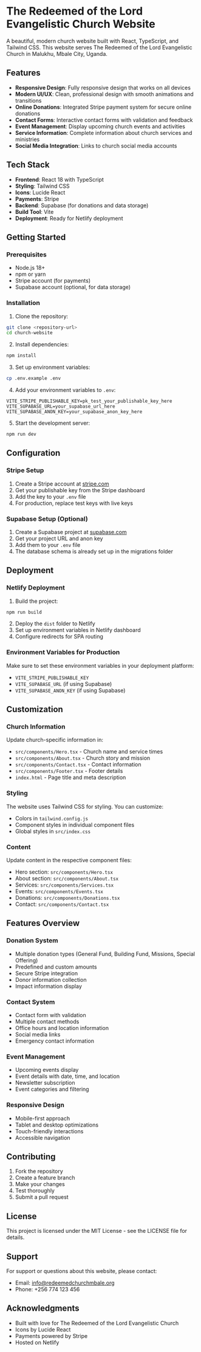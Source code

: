 # The Redeemed of the Lord Evangelistic Church Website

A beautiful, modern church website built with React, TypeScript, and Tailwind CSS. This website serves The Redeemed of the Lord Evangelistic Church in Malukhu, Mbale City, Uganda.

## Features

- **Responsive Design**: Fully responsive design that works on all devices
- **Modern UI/UX**: Clean, professional design with smooth animations and transitions
- **Online Donations**: Integrated Stripe payment system for secure online donations
- **Contact Forms**: Interactive contact forms with validation and feedback
- **Event Management**: Display upcoming church events and activities
- **Service Information**: Complete information about church services and ministries
- **Social Media Integration**: Links to church social media accounts

## Tech Stack

- **Frontend**: React 18 with TypeScript
- **Styling**: Tailwind CSS
- **Icons**: Lucide React
- **Payments**: Stripe
- **Backend**: Supabase (for donations and data storage)
- **Build Tool**: Vite
- **Deployment**: Ready for Netlify deployment

## Getting Started

### Prerequisites

- Node.js 18+ 
- npm or yarn
- Stripe account (for payments)
- Supabase account (optional, for data storage)

### Installation

1. Clone the repository:
```bash
git clone <repository-url>
cd church-website
```

2. Install dependencies:
```bash
npm install
```

3. Set up environment variables:
```bash
cp .env.example .env
```

4. Add your environment variables to `.env`:
```env
VITE_STRIPE_PUBLISHABLE_KEY=pk_test_your_publishable_key_here
VITE_SUPABASE_URL=your_supabase_url_here
VITE_SUPABASE_ANON_KEY=your_supabase_anon_key_here
```

5. Start the development server:
```bash
npm run dev
```

## Configuration

### Stripe Setup

1. Create a Stripe account at [stripe.com](https://stripe.com)
2. Get your publishable key from the Stripe dashboard
3. Add the key to your `.env` file
4. For production, replace test keys with live keys

### Supabase Setup (Optional)

1. Create a Supabase project at [supabase.com](https://supabase.com)
2. Get your project URL and anon key
3. Add them to your `.env` file
4. The database schema is already set up in the migrations folder

## Deployment

### Netlify Deployment

1. Build the project:
```bash
npm run build
```

2. Deploy the `dist` folder to Netlify
3. Set up environment variables in Netlify dashboard
4. Configure redirects for SPA routing

### Environment Variables for Production

Make sure to set these environment variables in your deployment platform:

- `VITE_STRIPE_PUBLISHABLE_KEY`
- `VITE_SUPABASE_URL` (if using Supabase)
- `VITE_SUPABASE_ANON_KEY` (if using Supabase)

## Customization

### Church Information

Update church-specific information in:
- `src/components/Hero.tsx` - Church name and service times
- `src/components/About.tsx` - Church story and mission
- `src/components/Contact.tsx` - Contact information
- `src/components/Footer.tsx` - Footer details
- `index.html` - Page title and meta description

### Styling

The website uses Tailwind CSS for styling. You can customize:
- Colors in `tailwind.config.js`
- Component styles in individual component files
- Global styles in `src/index.css`

### Content

Update content in the respective component files:
- Hero section: `src/components/Hero.tsx`
- About section: `src/components/About.tsx`
- Services: `src/components/Services.tsx`
- Events: `src/components/Events.tsx`
- Donations: `src/components/Donations.tsx`
- Contact: `src/components/Contact.tsx`

## Features Overview

### Donation System
- Multiple donation types (General Fund, Building Fund, Missions, Special Offering)
- Predefined and custom amounts
- Secure Stripe integration
- Donor information collection
- Impact information display

### Contact System
- Contact form with validation
- Multiple contact methods
- Office hours and location information
- Social media links
- Emergency contact information

### Event Management
- Upcoming events display
- Event details with date, time, and location
- Newsletter subscription
- Event categories and filtering

### Responsive Design
- Mobile-first approach
- Tablet and desktop optimizations
- Touch-friendly interactions
- Accessible navigation

## Contributing

1. Fork the repository
2. Create a feature branch
3. Make your changes
4. Test thoroughly
5. Submit a pull request

## License

This project is licensed under the MIT License - see the LICENSE file for details.

## Support

For support or questions about this website, please contact:
- Email: info@redeemedchurchmbale.org
- Phone: +256 774 123 456

## Acknowledgments

- Built with love for The Redeemed of the Lord Evangelistic Church
- Icons by Lucide React
- Payments powered by Stripe
- Hosted on Netlify